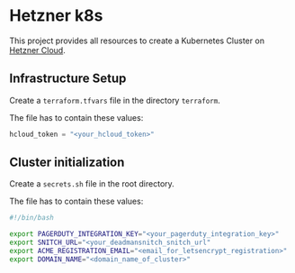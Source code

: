 # Hetzner k8s

This project provides all resources to create a Kubernetes Cluster on [Hetzner Cloud](https://www.hetzner.com/cloud).

## Infrastructure Setup

Create a `terraform.tfvars` file in the directory `terraform`.

The file has to contain these values:

```terraform
hcloud_token = "<your_hcloud_token>"
```

## Cluster initialization

Create a `secrets.sh` file in the root directory.

The file has to contain these values:

```sh
#!/bin/bash

export PAGERDUTY_INTEGRATION_KEY="<your_pagerduty_integration_key>"
export SNITCH_URL="<your_deadmansnitch_snitch_url"
export ACME_REGISTRATION_EMAIL="<email_for_letsencrypt_registration>"
export DOMAIN_NAME="<domain_name_of_cluster>"
```
